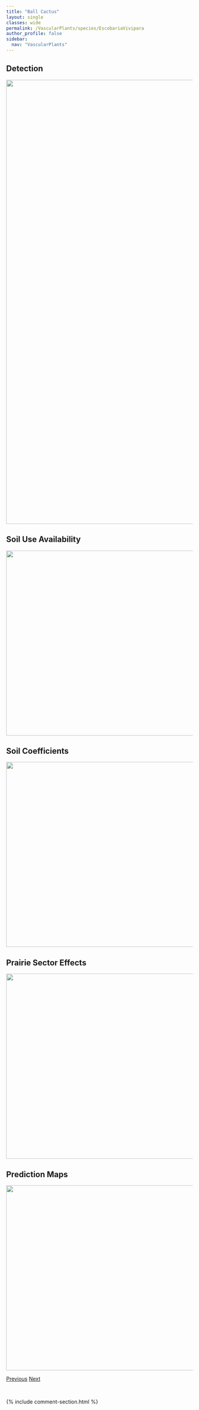 ```yaml
---
title: "Ball Cactus"
layout: single
classes: wide
permalink: /VascularPlants/species/EscobariaVivipara
author_profile: false
sidebar:
  nav: "VascularPlants"
---
```


<h2>Detection</h2>

<a href="https://drive.google.com/uc?export=view&id=1LjfXybeUvtU_S44eS36WY3-_7kWihs7l">
<img src="https://drive.google.com/uc?export=view&id=1LjfXybeUvtU_S44eS36WY3-_7kWihs7l" height = "1200" width = "800">
</a>


<h2>Soil Use Availability</h2>

<a href="https://drive.google.com/uc?export=view&id=15sACGiyYTF3t29QsZfXXNfsALc-Umpxm">
<img src="https://drive.google.com/uc?export=view&id=15sACGiyYTF3t29QsZfXXNfsALc-Umpxm" height = "500" width = "1000">
</a>


<h2>Soil Coefficients</h2>

<a href="https://drive.google.com/uc?export=view&id=10XXP1AB6zpSniS-Jxn_0wOa3vcYuCNra">
<img src="https://drive.google.com/uc?export=view&id=10XXP1AB6zpSniS-Jxn_0wOa3vcYuCNra" height = "500" width = "1000">
</a>


<h2>Prairie Sector Effects</h2>

<a href="https://drive.google.com/uc?export=view&id=1HqN_LA5dydEtiinKqBBucUb2W2XvFA31">
<img src="https://drive.google.com/uc?export=view&id=1HqN_LA5dydEtiinKqBBucUb2W2XvFA31" height = "500" width = "1000">
</a>


<h2>Prediction Maps</h2>

<a href="https://drive.google.com/uc?export=view&id=1TJsb2CKsOhV3tvnsHCaStBC88KZWrg_1">
<img src="https://drive.google.com/uc?export=view&id=1TJsb2CKsOhV3tvnsHCaStBC88KZWrg_1" height = "500" width = "1000">
</a>


<a href="/DevelopmentWebsite/VascularPlants/species/ErythroniumGrandiflorum" class="pagination--pager" title="Erythronium grandiflorum">Previous</a> <a href="/DevelopmentWebsite/VascularPlants/species/EuphorbiaGlyptosperma" class="pagination--pager" title="Euphorbia glyptosperma">Next</a>

<p>&nbsp;</p>

{% include comment-section.html %}
